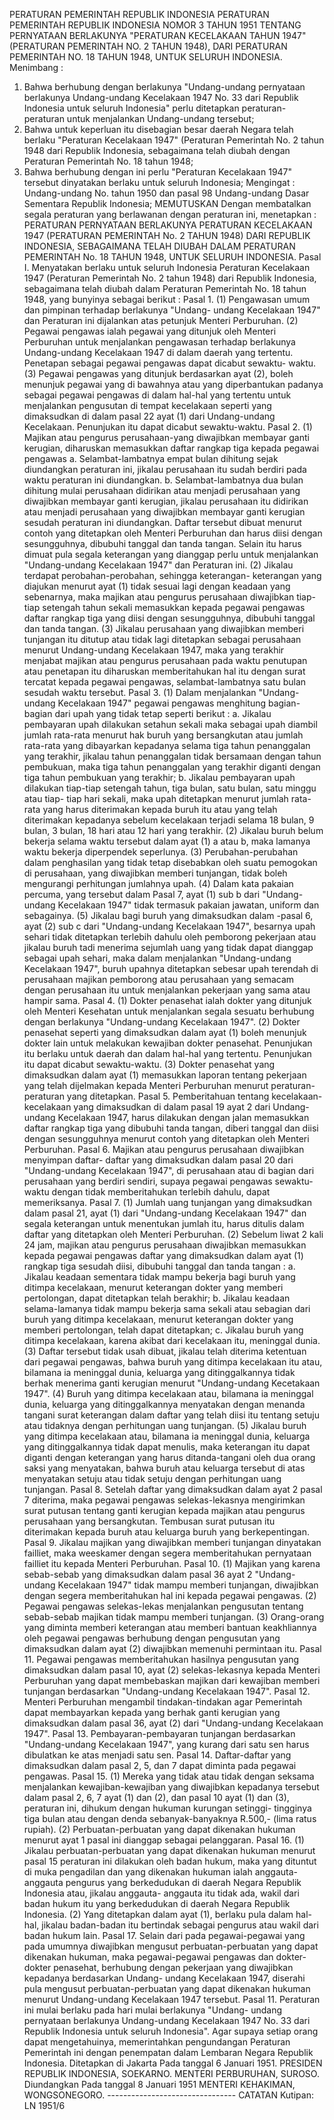  PERATURAN PEMERINTAH REPUBLIK INDONESIA PERATURAN PEMERINTAH REPUBLIK INDONESIA NOMOR 3 TAHUN 1951 TENTANG PERNYATAAN BERLAKUNYA "PERATURAN KECELAKAAN TAHUN 1947" (PERATURAN PEMERINTAH NO. 2 TAHUN 1948), DARI PERATURAN PEMERINTAH NO. 18 TAHUN 1948, UNTUK SELURUH INDONESIA.
Menimbang :

1. Bahwa berhubung dengan berlakunya "Undang-undang pernyataan berlakunya Undang-undang Kecelakaan 1947 No. 33 dari Republik Indonesia untuk seluruh Indonesia" perlu ditetapkan peraturan-peraturan untuk menjalankan Undang-undang tersebut;
2. Bahwa untuk keperluan itu disebagian besar daerah Negara telah berlaku "Peraturan Kecelakaan 1947" (Peraturan Pemerintah No. 2 tahun 1948 dari Republik Indonesia, sebagaimana telah diubah dengan Peraturan Pemerintah No. 18 tahun 1948;
3. Bahwa berhubung dengan ini perlu "Peraturan Kecelakaan 1947" tersebut dinyatakan berlaku untuk seluruh Indonesia;
Mengingat :
 Undang-undang No. tahun 1950 dan pasal 98 Undang-undang Dasar Sementara Republik Indonesia; MEMUTUSKAN Dengan membatalkan segala peraturan yang berlawanan dengan peraturan ini, menetapkan : PERATURAN PERNYATAAN BERLAKUNYA PERATURAN KECELAKAAN 1947 (PERATURAN PEMERINTAH No. 2 TAHUN 1948) DARI REPUBLIK INDONESIA, SEBAGAIMANA TELAH DIUBAH DALAM PERATURAN PEMERINTAH No. 18 TAHUN 1948, UNTUK SELURUH INDONESIA. Pasal I. Menyatakan berlaku untuk seluruh Indonesia Peraturan Kecelakaan 1947 (Peraturan Pemerintah No. 2 tahun 1948) dari Republik Indonesia, sebagaimana telah diubah dalam Peraturan Pemerintah No. 18 tahun 1948, yang bunyinya sebagai berikut : Pasal 1.
(1) Pengawasan umum dan pimpinan terhadap berlakunya "Undang- undang Kecelakaan 1947" dan Peraturan ini dijalankan atas petunjuk Menteri Perburuhan.
(2) Pegawai pengawas ialah pegawai yang ditunjuk oleh Menteri Perburuhan untuk menjalankan pengawasan terhadap berlakunya Undang-undang Kecelakaan 1947 di dalam daerah yang tertentu. Penetapan sebagai pegawai pengawas dapat dicabut sewaktu- waktu.
(3) Pegawai pengawas yang ditunjuk berdasarkan ayat (2), boleh menunjuk pegawai yang di bawahnya atau yang diperbantukan padanya sebagai pegawai pengawas di dalam hal-hal yang tertentu untuk menjalankan pengusutan di tempat kecelakaan seperti yang dimaksudkan di dalam pasal 22 ayat (1) dari Undang-undang Kecelakaan. Penunjukan itu dapat dicabut sewaktu-waktu. Pasal 2.
(1) Majikan atau pengurus perusahaan-yang diwajibkan membayar ganti kerugian, diharuskan memasukkan daftar rangkap tiga kepada pegawai pengawas a. Selambat-lambatnya empat bulan dihitung sejak diundangkan peraturan ini, jikalau perusahaan itu sudah berdiri pada waktu peraturan ini diundangkan.
b. Selambat-lambatnya dua bulan dihitung mulai perusahaan didirikan atau menjadi perusahaan yang diwajibkan membayar ganti kerugian, jikalau perusahaan itu didirikan atau menjadi perusahaan yang diwajibkan membayar ganti kerugian sesudah peraturan ini diundangkan. Daftar tersebut dibuat menurut contoh yang ditetapkan oleh Menteri Perburuhan dan harus diisi dengan sesungguhnya, dibubuhi tanggal dan tanda tangan. Selain itu harus dimuat pula segala keterangan yang dianggap perlu untuk menjalankan "Undang-undang Kecelakaan 1947" dan Peraturan ini.
(2) Jikalau terdapat perobahan-perobahan, sehingga keterangan- keterangan yang diajukan menurut ayat (1) tidak sesuai lagi dengan keadaan yang sebenarnya, maka majikan atau pengurus perusahaan diwajibkan tiap-tiap setengah tahun sekali memasukkan kepada pegawai pengawas daftar rangkap tiga yang diisi dengan sesungguhnya, dibubuhi tanggal dan tanda tangan.
(3) Jikalau perusahaan yang diwajibkan memberi tunjangan itu ditutup atau tidak lagi ditetapkan sebagai perusahaan menurut Undang-undang Kecelakaan 1947, maka yang terakhir menjabat majikan atau pengurus perusahaan pada waktu penutupan atau penetapan itu diharuskan memberitahukan hal itu dengan surat tercatat kepada pegawai pengawas, selambat-lambatnya satu bulan sesudah waktu tersebut. Pasal 3.
(1) Dalam menjalankan "Undang-undang Kecelakaan 1947" pegawai pengawas menghitung bagian-bagian dari upah yang tidak tetap seperti berikut :
a. Jikalau pembayaran upah dilakukan setahun sekali maka sebagai upah diambil jumlah rata-rata menurut hak buruh yang bersangkutan atau jumlah rata-rata yang dibayarkan kepadanya selama tiga tahun penanggalan yang terakhir, jikalau tahun penanggalan tidak bersamaan dengan tahun pembukuan, maka tiga tahun penanggalan yang terakhir diganti dengan tiga tahun pembukuan yang terakhir;
b. Jikalau pembayaran upah dilakukan tiap-tiap setengah tahun, tiga bulan, satu bulan, satu minggu atau tiap- tiap hari sekali, maka upah ditetapkan menurut jumlah rata-rata yang harus diterimakan kepada buruh itu atau yang telah diterimakan kepadanya sebelum kecelakaan terjadi selama 18 bulan, 9 bulan, 3 bulan, 18 hari atau 12 hari yang terakhir.
(2) Jikalau buruh belum bekerja selama waktu tersebut dalam ayat (1) a atau b, maka lamanya waktu bekerja diperpendek seperlunya.
(3) Perubahan-perubahan dalam penghasilan yang tidak tetap disebabkan oleh suatu pemogokan di perusahaan, yang diwajibkan memberi tunjangan, tidak boleh mengurangi perhitungan jumlahnya upah.
(4) Dalam kata pakaian percuma, yang tersebut dalam Pasal 7, ayat (1) sub b dari "Undang-undang Kecelakaan 1947" tidak termasuk pakaian jawatan, uniform dan sebagainya.
(5) Jikalau bagi buruh yang dimaksudkan dalam -pasal 6, ayat (2) sub c dari "Undang-undang Kecelakaan 1947", besarnya upah sehari tidak ditetapkan terlebih dahulu oleh pemborong pekerjaan atau jikalau buruh tadi menerima sejumlah uang yang tidak dapat dianggap sebagai upah sehari, maka dalam menjalankan "Undang-undang Kecelakaan 1947", buruh upahnya ditetapkan sebesar upah terendah di perusahaan majikan pemborong atau perusahaan yang semacam dengan perusahaan itu untuk menjalankan pekerjaan yang sama atau hampir sama. Pasal 4.
(1) Dokter penasehat ialah dokter yang ditunjuk oleh Menteri Kesehatan untuk menjalankan segala sesuatu berhubung dengan berlakunya "Undang-undang Kecelakaan 1947".
(2) Dokter penasehat seperti yang dimaksudkan dalam ayat (1) boleh menunjuk dokter lain untuk melakukan kewajiban dokter penasehat. Penunjukan itu berlaku untuk daerah dan dalam hal-hal yang tertentu. Penunjukan itu dapat dicabut sewaktu-waktu.
(3) Dokter penasehat yang dimaksudkan dalam ayat (1) memasukkan laporan tentang pekerjaan yang telah dijelmakan kepada Menteri Perburuhan menurut peraturan-peraturan yang ditetapkan. Pasal 5. Pemberitahuan tentang kecelakaan-kecelakaan yang dimaksudkan di dalam pasal 19 ayat 2 dari Undang-undang Kecelakaan 1947, harus dilakukan dengan jalan memasukkan daftar rangkap tiga yang dibubuhi tanda tangan, diberi tanggal dan diisi dengan sesungguhnya menurut contoh yang ditetapkan oleh Menteri Perburuhan. Pasal 6. Majikan atau pengurus perusahaan diwajibkan menyimpan daftar- daftar yang dimaksudkan dalam pasal 20 dari "Undang-undang Kecelakaan 1947", di perusahaan atau di bagian dari perusahaan yang berdiri sendiri, supaya pegawai pengawas sewaktu-waktu dengan tidak memberitahukan terlebih dahulu, dapat memeriksanya. Pasal 7.
(1) Jumlah uang tunjangan yang dimaksudkan dalam pasal 21, ayat (1) dari "Undang-undang Kecelakaan 1947" dan segala keterangan untuk menentukan jumlah itu, harus ditulis dalam daftar yang ditetapkan oleh Menteri Perburuhan.
(2) Sebelum liwat 2 kali 24 jam, majikan atau pengurus perusahaan diwajibkan memasukkan kepada pegawai pengawas daftar yang dimaksudkan dalam ayat (1) rangkap tiga sesudah diisi, dibubuhi tanggal dan tanda tangan :
a. Jikalau keadaan sementara tidak mampu bekerja bagi buruh yang ditimpa kecelakaan, menurut keterangan dokter yang memberi pertolongan, dapat ditetapkan telah berakhir;
b. Jikalau keadaan selama-lamanya tidak mampu bekerja sama sekali atau sebagian dari buruh yang ditimpa kecelakaan, menurut keterangan dokter yang memberi pertolongan, telah dapat ditetapkan;
c. Jikalau buruh yang ditimpa kecelakaan, karena akibat dari kecelakaan itu, meninggal dunia.
(3) Daftar tersebut tidak usah dibuat, jikalau telah diterima ketentuan dari pegawai pengawas, bahwa buruh yang ditimpa kecelakaan itu atau, bilamana ia meninggal dunia, keluarga yang ditinggalkannya tidak berhak menerima ganti kerugian menurut "Undang-undang Kecetakaan 1947".
(4) Buruh yang ditimpa kecelakaan atau, bilamana ia meninggal dunia, keluarga yang ditinggalkannya menyatakan dengan menanda tangani surat keterangan dalam daftar yang telah diisi itu tentang setuju atau tidaknya dengan perhitungan uang tunjangan.
(5) Jikalau buruh yang ditimpa kecelakaan atau, bilamana ia meninggal dunia, keluarga yang ditinggalkannya tidak dapat menulis, maka keterangan itu dapat diganti dengan keterangan yang harus ditanda-tangani oleh dua orang saksi yang menyatakan, bahwa buruh atau keluarga tersebut di atas menyatakan setuju atau tidak setuju dengan perhitungan uang tunjangan. Pasal 8. Setelah daftar yang dimaksudkan dalam ayat 2 pasal 7 diterima, maka pegawai pengawas selekas-lekasnya mengirimkan surat putusan tentang ganti kerugian kepada majikan atau pengurus perusahaan yang bersangkutan. Tembusan surat putusan itu diterimakan kepada buruh atau keluarga buruh yang berkepentingan. Pasal 9. Jikalau majikan yang diwajibkan memberi tunjangan dinyatakan failliet, maka weeskamer dengan segera memberitahukan pernyataan failliet itu kepada Menteri Perburuhan. Pasal 10.
(1) Majikan yang karena sebab-sebab yang dimaksudkan dalam pasal 36 ayat 2 "Undang-undang Kecelakaan 1947" tidak mampu memberi tunjangan, diwajibkan dengan segera memberitahukan hal ini kepada pegawai pengawas.
(2) Pegawai pengawas selekas-lekas menjalankan pengusutan tentang sebab-sebab majikan tidak mampu memberi tunjangan.
(3) Orang-orang yang diminta memberi keterangan atau memberi bantuan keakhliannya oleh pegawai pengawas berhubung dengan pengusutan yang dimaksudkan dalam ayat (2) diwajibkan memenuhi permintaan itu. Pasal 11. Pegawai pengawas memberitahukan hasilnya pengusutan yang dimaksudkan dalam pasal 10, ayat (2) selekas-lekasnya kepada Menteri Perburuhan yang dapat membebaskan majikan dari kewajiban memberi tunjangan berdasarkan "Undang-undang Kecelakaan 1947". Pasal 12. Menteri Perburuhan mengambil tindakan-tindakan agar Pemerintah dapat membayarkan kepada yang berhak ganti kerugian yang dimaksudkan dalam pasal 36, ayat (2) dari "Undang-undang Kecelakaan 1947". Pasal 13. Pembayaran-pembayaran tunjangan berdasarkan "Undang-undang Kecelakaan 1947", yang kurang dari satu sen harus dibulatkan ke atas menjadi satu sen. Pasal 14. Daftar-daftar yang dimaksudkan dalam pasal 2, 5, dan 7 dapat diminta pada pegawai pengawas. Pasal 15.
(1) Mereka yang tidak atau tidak dengan seksama menjalankan kewajiban-kewajiban yang diwajibkan kepadanya tersebut dalam pasal 2, 6, 7 ayat (1) dan (2), dan pasal 10 ayat (1) dan (3), peraturan ini, dihukum dengan hukuman kurungan setinggi- tingginya tiga bulan atau dengan denda sebanyak-banyaknya R.500,- (lima ratus rupiah).
(2) Perbuatan-perbuatan yang dapat dikenakan hukuman menurut ayat 1 pasal ini dianggap sebagai pelanggaran. Pasal 16.
(1) Jikalau perbuatan-perbuatan yang dapat dikenakan hukuman menurut pasal 15 peraturan ini dilakukan oleh badan hukum, maka yang dituntut di muka pengadilan dan yang dikenakan hukuman ialah anggauta-anggauta pengurus yang berkedudukan di daerah Negara Republik Indonesia atau, jikalau anggauta- anggauta itu tidak ada, wakil dari badan hukum itu yang berkedudukan di daerah Negara Republik Indonesia.
(2) Yang ditetapkan dalam ayat (1), berlaku pula dalam hal-hal, jikalau badan-badan itu bertindak sebagai pengurus atau wakil dari badan hukum lain. Pasal 17. Selain dari pada pegawai-pegawai yang pada umumnya diwajibkan mengusut perbuatan-perbuatan yang dapat dikenakan hukuman, maka pegawai-pegawai pengawas dan dokter-dokter penasehat, berhubung dengan pekerjaan yang diwajibkan kepadanya berdasarkan Undang- undang Kecelakaan 1947, diserahi pula mengusut perbuatan-perbuatan yang dapat dikenakan hukuman menurut Undang-undang Kecelakaan 1947 tersebut. Pasal 11. Peraturan ini mulai berlaku pada hari mulai berlakunya "Undang- undang pernyataan berlakunya Undang-undang Kecelakaan 1947 No. 33 dari Republik Indonesia untuk seluruh Indonesia". Agar supaya setiap orang dapat mengetahuinya, memerintahkan pengundangan Peraturan Pemerintah ini dengan penempatan dalam Lembaran Negara Republik Indonesia. Ditetapkan di Jakarta Pada tanggal 6 Januari 1951. PRESIDEN REPUBLIK INDONESIA, SOEKARNO. MENTERI PERBURUHAN, SUROSO. Diundangkan Pada tanggal 8 Januari 1951 MENTERI KEHAKIMAN, WONGSONEGORO. -------------------------------- CATATAN Kutipan: LN 1951/6